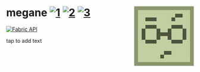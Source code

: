 # megane [![1][1]][6]  [![2][2]][4]  [![3][3]][5] <img src="src/main/resources/assets/waila_megane/icon.png" align="right"/>

[![Fabric API](https://images2.imgbox.com/8e/38/bfInI5qv_o.png)][8]

tap to add text

[1]: https://img.shields.io/badge/minecraft-1.15+-brightgreen
[2]: https://img.shields.io/badge/loader-Fabric-blue
[3]: https://img.shields.io/badge/code_quality-F-red
[4]: https://fabricmc.net
[5]: https://git.io/code-quality
[6]: https://minecraft.net
[8]: https://www.curseforge.com/minecraft/mc-mods/fabric-api
[9]: https://www.curseforge.com/minecraft/mc-mods/fabric-language-kotlin
[10]: http://cf.way2muchnoise.eu/full_slotlink_downloads.svg
[11]: https://www.curseforge.com/minecraft/mc-mods/slotlink
